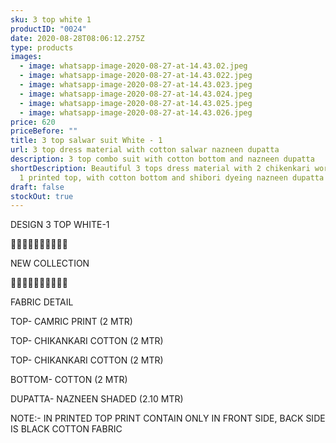 ```yaml
---
sku: 3 top white 1
productID: "0024"
date: 2020-08-28T08:06:12.275Z
type: products
images:
  - image: whatsapp-image-2020-08-27-at-14.43.02.jpeg
  - image: whatsapp-image-2020-08-27-at-14.43.022.jpeg
  - image: whatsapp-image-2020-08-27-at-14.43.023.jpeg
  - image: whatsapp-image-2020-08-27-at-14.43.024.jpeg
  - image: whatsapp-image-2020-08-27-at-14.43.025.jpeg
  - image: whatsapp-image-2020-08-27-at-14.43.026.jpeg
price: 620
priceBefore: ""
title: 3 top salwar suit White - 1
url: 3 top dress material with cotton salwar nazneen dupatta
description: 3 top combo suit with cotton bottom and nazneen dupatta
shortDescription: Beautiful 3 tops dress material with 2 chikenkari work top and
  1 printed top, with cotton bottom and shibori dyeing nazneen dupatta
draft: false
stockOut: true
---
```

DESIGN 3 TOP WHITE-1

💐💐💐💐💐💐💐💐💐💐

NEW COLLECTION

🌷🌷🌷🌷🌷🌷🌷🌷🌷🌷

FABRIC DETAIL

TOP- CAMRIC PRINT (2 MTR)

TOP- CHIKANKARI COTTON (2 MTR)

TOP- CHIKANKARI COTTON (2 MTR)

BOTTOM- COTTON (2 MTR)

DUPATTA- NAZNEEN SHADED (2.10 MTR)

NOTE:- IN PRINTED TOP PRINT CONTAIN ONLY IN FRONT SIDE, BACK SIDE IS BLACK COTTON FABRIC